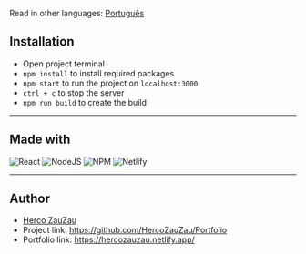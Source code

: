Read in other languages:  [Português](https://github.com/HercoZauZau/Portfolio)

## Installation

  - Open project terminal
  - `npm install` to install required packages
  - `npm start` to run the project on `localhost:3000`
  - `ctrl + c` to stop the server
  - `npm run build` to create the build

---

## Made with
![React](https://img.shields.io/badge/react-%2320232a.svg?style=for-the-badge&logo=react&logoColor=%2361DAFB)
![NodeJS](https://img.shields.io/badge/node.js-6DA55F?style=for-the-badge&logo=node.js&logoColor=white)
![NPM](https://img.shields.io/badge/NPM-%23000000.svg?style=for-the-badge&logo=npm&logoColor=white)
![Netlify](https://img.shields.io/badge/netlify-%23000000.svg?style=for-the-badge&logo=netlify&logoColor=#00C7B7)

---

## Author
- [Herco ZauZau](https://github.com/HercoZauZau)
- Project link: https://github.com/HercoZauZau/Portfolio
- Portfolio link: https://hercozauzau.netlify.app/
